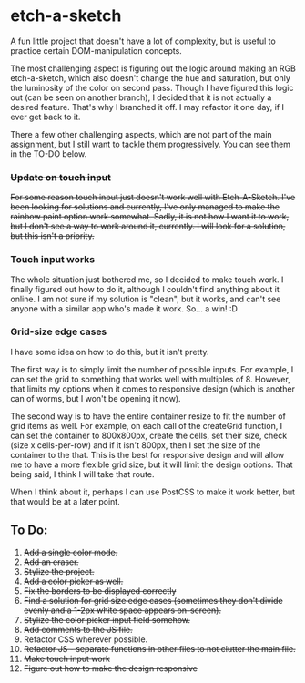 # etch-a-sketch

A fun little project that doesn't have a lot of complexity, but is useful to practice certain DOM-manipulation concepts.

The most challenging aspect is figuring out the logic around making an RGB etch-a-sketch, which also doesn't change the hue and saturation, but only the luminosity of the color on second pass. Though I have figured this logic out (can be seen on another branch), I decided that it is not actually a desired feature. That's why I branched it off. I may refactor it one day, if I ever get back to it.

There a few other challenging aspects, which are not part of the main assignment, but I still want to tackle them progressively. You can see them in the TO-DO below.

### ~~Update on touch input~~

~~For some reason touch input just doesn't work well with Etch-A-Sketch. I've been looking for solutions and currently, I've only managed to make the rainbow paint option work somewhat. Sadly, it is not how I want it to work, but I don't see a way to work around it, currently. I will look for a solution, but this isn't a priority.~~

### Touch input works

The whole situation just bothered me, so I decided to make touch work. I finally figured out how to do it, although I couldn't find anything about it online. I am not sure if my solution is "clean", but it works, and can't see anyone with a similar app who's made it work. So... a win! :D

### Grid-size edge cases

I have some idea on how to do this, but it isn't pretty.

The first way is to simply limit the number of possible inputs. For example, I can set the grid to something that works well with multiples of 8. However, that limits my options when it comes to responsive design (which is another can of worms, but I won't be opening it now).

The second way is to have the entire container resize to fit the number of grid items as well. For example, on each call of the createGrid function, I can set the container to 800x800px, create the cells, set their size, check (size x cells-per-row) and if it isn't 800px, then I set the size of the container to the that. This is the best for responsive design and will allow me to have a more flexible grid size, but it will limit the design options. That being said, I think I will take that route.

When I think about it, perhaps I can use PostCSS to make it work better, but that would be at a later point.

## To Do:

1. ~~Add a single color mode.~~
2. ~~Add an eraser.~~
3. ~~Stylize the project.~~
4. ~~Add a color picker as well.~~
5. ~~Fix the borders to be displayed correctly~~
6. ~~Find a solution for grid size edge cases (sometimes they don't divide evenly and a 1-2px white space appears on-screen).~~
7. ~~Stylize the color picker input field somehow.~~
8. ~~Add comments to the JS file.~~
9. Refactor CSS wherever possible.
10. ~~Refactor JS - separate functions in other files to not clutter the main file.~~
11. ~~Make touch input work~~
12. ~~Figure out how to make the design responsive~~
